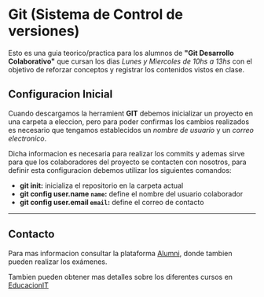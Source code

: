 # Git (Sistema de Control de versiones)

Esto es una guia teorico/practica para los alumnos de __"Git Desarrollo Colaborativo"__ que cursan los dias _Lunes y Miercoles de 10hs a 13hs_ con el objetivo de reforzar conceptos y registrar los contenidos vistos en clase.

## Configuracion Inicial

Cuando descargamos la herramient __GIT__ debemos inicializar un proyecto en una carpeta a eleccion, pero para poder confirmas los cambios realizados es necesario que tengamos establecidos un _nombre de usuario_ y un _correo electronico_.

Dicha informacion es necesaria para realizar los commits y ademas sirve para que los colaboradores del proyecto se contacten con nosotros, para definir esta configuracion debemos utilizar los siguientes comandos:

* __git init:__ inicializa el repositorio en la carpeta actual
* __git config user.name `name`:__ define el nombre del usuario colaborador
* __git config user.email `email`:__ define el correo de contacto

---

## Contacto

Para mas informacion consultar la plataforma [Alumni](https://alumni.education), donde tambien pueden realizar los exámenes.

Tambien pueden obtener mas detalles sobre los diferentes cursos en [EducacionIT](https://educacionit.com.ar)